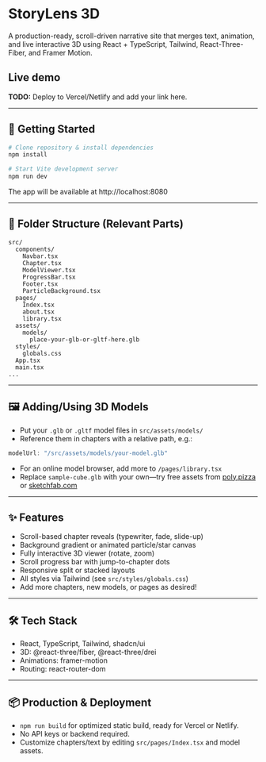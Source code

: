 
# StoryLens 3D

A production-ready, scroll-driven narrative site that merges text, animation, and live interactive 3D using React + TypeScript, Tailwind, React-Three-Fiber, and Framer Motion.

## Live demo

**TODO:** Deploy to Vercel/Netlify and add your link here.

---

## 🚀 Getting Started

```bash
# Clone repository & install dependencies
npm install

# Start Vite development server
npm run dev
```

The app will be available at http://localhost:8080

---

## 📁 Folder Structure (Relevant Parts)

```
src/
  components/
    Navbar.tsx
    Chapter.tsx
    ModelViewer.tsx
    ProgressBar.tsx
    Footer.tsx
    ParticleBackground.tsx
  pages/
    Index.tsx
    about.tsx
    library.tsx
  assets/
    models/
      place-your-glb-or-gltf-here.glb
  styles/
    globals.css
  App.tsx
  main.tsx
...
```

---

## 🖼️ Adding/Using 3D Models

- Put your `.glb` or `.gltf` model files in `src/assets/models/`
- Reference them in chapters with a relative path, e.g.:

```ts
modelUrl: "/src/assets/models/your-model.glb"
```

- For an online model browser, add more to `/pages/library.tsx`
- Replace `sample-cube.glb` with your own—try free assets from [poly.pizza](https://poly.pizza/) or [sketchfab.com](https://sketchfab.com/)

---

## ✨ Features

- Scroll-based chapter reveals (typewriter, fade, slide-up)
- Background gradient or animated particle/star canvas
- Fully interactive 3D viewer (rotate, zoom)
- Scroll progress bar with jump-to-chapter dots
- Responsive split or stacked layouts
- All styles via Tailwind (see `src/styles/globals.css`)
- Add more chapters, new models, or pages as desired!

---

## 🛠️ Tech Stack

- React, TypeScript, Tailwind, shadcn/ui
- 3D: @react-three/fiber, @react-three/drei
- Animations: framer-motion
- Routing: react-router-dom

---

## 📦 Production & Deployment

- `npm run build` for optimized static build, ready for Vercel or Netlify.
- No API keys or backend required.
- Customize chapters/text by editing `src/pages/Index.tsx` and model assets.

